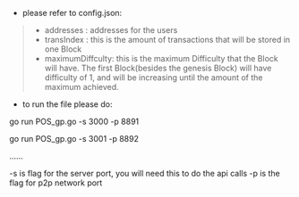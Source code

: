 * please refer to config.json: 

>* addresses : addresses for the users
>* transIndex : this is the amount of transactions that will be stored in one Block
>* maximumDiffculty: this is the maximum Difficulty that the Block will have. The first Block(besides the genesis Block)
will have difficulty of 1, and will be increasing until the amount of the maximum achieved.

* to run the file please do:

go run POS_gp.go -s 3000 -p 8891

go run POS_gp.go -s 3001 -p 8892

......

-s is flag for the server port, you will need this to do the api calls
-p is the flag for p2p network port
